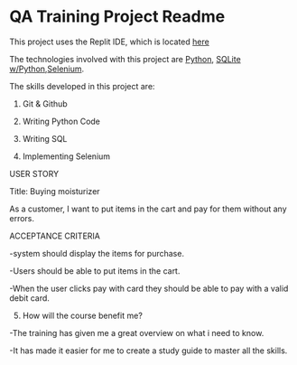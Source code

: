 # QA Training Project Readme
This project uses the Replit IDE, which is located [here](https://replit.com/@ilunganday2002/QA-Training#README.md)

The technologies involved with this project are [Python](https://www.python.org/), [SQLite w/Python](https://www.geeksforgreeks.org/python-sqlite/),[Selenium](https://www.selenium.dev/).

The skills developed in this project are:
1. Git & Github
2. Writing Python Code
3. Writing SQL

4. Implementing Selenium
   

  USER STORY

  
  Title: Buying moisturizer
  
  As a customer,
  I want to put items in the cart and pay for them without any errors. 

  ACCEPTANCE CRITERIA 

  
  -system should display the items for purchase. 
  
  -Users should be able to put items in the cart. 
  
  -When the user clicks pay with card they should be able to pay with a valid debit card.

5. How will the course benefit me?
   
 
  -The training has given me a great overview on what i need to know.
   
  -It has made it easier for me to create a study guide to master all the skills.
